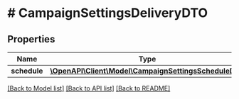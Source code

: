 # # CampaignSettingsDeliveryDTO

## Properties

Name | Type | Description | Notes
------------ | ------------- | ------------- | -------------
**schedule** | [**\OpenAPI\Client\Model\CampaignSettingsScheduleDTO**](CampaignSettingsScheduleDTO.md) |  | [optional]

[[Back to Model list]](../../README.md#models) [[Back to API list]](../../README.md#endpoints) [[Back to README]](../../README.md)
